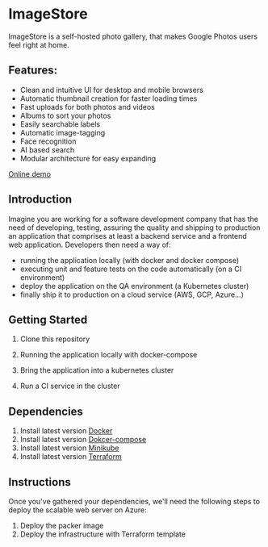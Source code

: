 # ImageStore

ImageStore is a self-hosted photo gallery, that makes Google Photos users feel right at home.

## Features:
- Clean and intuitive UI for desktop and mobile browsers
- Automatic thumbnail creation for faster loading times
- Fast uploads for both photos and videos
- Albums to sort your photos
- Easily searchable labels
- Automatic image-tagging
- Face recognition
- AI based search
- Modular architecture for easy expanding

[Online demo](https://gregordr.github.io/ImageStore/)

## Introduction
Imagine you are working for a software development company that has the need of
developing, testing, assuring the quality and shipping to production an application that
comprises at least a backend service and a frontend web application.
Developers then need a way of:

- running the application locally (with docker and docker compose)
- executing unit and feature tests on the code automatically (on a CI environment)
- deploy the application on the QA environment (a Kubernetes cluster)
- finally ship it to production on a cloud service (AWS, GCP, Azure…)


## Getting Started
1. Clone this repository

2. Running the application locally with docker-compose

3. Bring the application into a kubernetes cluster

4. Run a CI service in the cluster



## Dependencies
1. Install  latest version [Docker](https://docs.docker.com/get-docker/)
2. Install  latest version  [Dokcer-compose](https://docs.docker.com/compose/install/)
3. Install  latest version [Minikube](https://minikube.sigs.k8s.io/docs/start/)
4. Install latest version [Terraform](https://www.terraform.io/downloads.html)

## Instructions
Once you've gathered your dependencies, we'll need the following steps to deploy the scalable web server on Azure:
1. Deploy the packer image
2. Deploy the infrastructure with Terraform template

